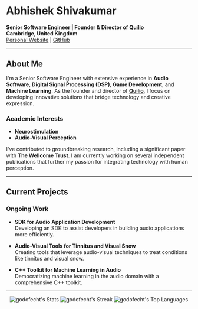 # **Abhishek Shivakumar**

**Senior Software Engineer | Founder & Director of [Quilio](https://quilio.dev)**  
**Cambridge, United Kingdom**  
[Personal Website](https://godofecht.github.io) | [GitHub](https://github.com/godofecht)

---

## **About Me**

I'm a Senior Software Engineer with extensive experience in **Audio Software**, **Digital Signal Processing (DSP)**, **Game Development**, and **Machine Learning**. As the founder and director of **[Quilio](https://quilio.dev)**, I focus on developing innovative solutions that bridge technology and creative expression.

### **Academic Interests**

- **Neurostimulation**
- **Audio-Visual Perception**

I've contributed to groundbreaking research, including a significant paper with **The Wellcome Trust**. I am currently working on several independent publications that further my passion for integrating technology with human perception.

---

## **Current Projects**

### **Ongoing Work**

- **SDK for Audio Application Development**  
  Developing an SDK to assist developers in building audio applications more efficiently.

- **Audio-Visual Tools for Tinnitus and Visual Snow**  
  Creating tools that leverage audio-visual techniques to treat conditions like tinnitus and visual snow.

- **C++ Toolkit for Machine Learning in Audio**  
  Democratizing machine learning in the audio domain with a comprehensive C++ toolkit.

---

<div align="center">

![godofecht's Stats](https://github-readme-stats.vercel.app/api?username=godofecht&theme=vue-dark&show_icons=true&hide_border=true&count_private=true)
![godofecht's Streak](https://github-readme-streak-stats.herokuapp.com/?user=godofecht&theme=vue-dark&hide_border=true)
![godofecht's Top Languages](https://github-readme-stats.vercel.app/api/top-langs/?username=godofecht&theme=vue-dark&show_icons=true&hide_border=true&layout=compact)

</div>

